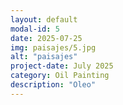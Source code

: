 ```yaml
---
layout: default
modal-id: 5
date: 2025-07-25
img: paisajes/5.jpg
alt: "paisajes"
project-date: July 2025
category: Oil Painting
description: "Oleo"
---
```

